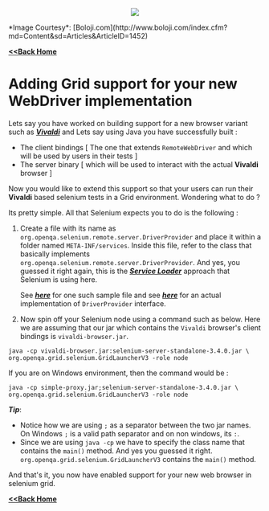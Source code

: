 <p align="center"> 
<img src='./images/banner.jpg'>
</p>
*Image Courtesy*: [Boloji.com](http://www.boloji.com/index.cfm?md=Content&sd=Articles&ArticleID=1452)

[**<<Back Home**](./README.md)

# Adding Grid support for your new WebDriver implementation <a name='serviceloader'></a>

Lets say you have worked on building support for a new browser variant such as [**_Vivaldi_**](https://en.wikipedia.org/wiki/Vivaldi_(web_browser)) and 
Lets say using Java you have successfully built :

* The client bindings [ The one that extends `RemoteWebDriver` and which will be used by users in their tests ]
* The server binary [ which will be used to interact with the actual **Vivaldi** browser ]

Now you would like to extend this support so that your users can run their **Vivaldi** based selenium tests in a Grid environment. Wondering what to do ?

Its pretty simple. 
All that Selenium expects you to do is the following :

1. Create a file with its name as  `org.openqa.selenium.remote.server.DriverProvider` and place it within a folder named `META-INF/services`. Inside this file, refer to the class that basically implements `org.openqa.selenium.remote.server.DriverProvider`. And yes, you guessed it right again, this is the [**_Service Loader_**](https://docs.oracle.com/javase/6/docs/api/java/util/ServiceLoader.html) approach that Selenium is using here. 
    
    See [**_here_**](https://github.com/MachinePublishers/jBrowserDriver/blob/master/src/META-INF/services/org.openqa.selenium.remote.server.DriverProvider) for one such sample file and see [**_here_**](https://github.com/MachinePublishers/jBrowserDriver/blob/master/src/com/machinepublishers/jbrowserdriver/SeleniumProvider.java) for an actual implementation of `DriverProvider` interface.

2. Now spin off your Selenium node using a command such as below. Here we are assuming that our jar which contains the `Vivaldi` browser's client bindings is `vivaldi-browser.jar`.

```
java -cp vivaldi-browser.jar:selenium-server-standalone-3.4.0.jar \
org.openqa.grid.selenium.GridLauncherV3 -role node
```

If you are on Windows environment, then the command would be :

```
java -cp simple-proxy.jar;selenium-server-standalone-3.4.0.jar \
org.openqa.grid.selenium.GridLauncherV3 -role node
```

***Tip***: 

* Notice how we are using `;` as a separator between the two jar names. On Windows `;` is a valid path separator and on non windows, its `:`. 
* Since we are using `java -cp` we have to specify the class name that contains the `main()` method. And yes you guessed it right. `org.openqa.grid.selenium.GridLauncherV3` contains the `main()` method. 

And that's it, you now have enabled support for your new web browser in selenium grid.

[**<<Back Home**](./README.md)
